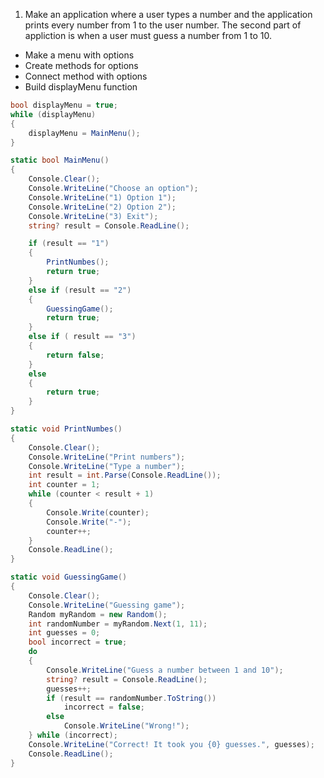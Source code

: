 1. Make an application where a user types a number and the application prints every number from 1 to the user number. The second part of appliction is when a user must guess a number from 1 to 10.
- Make a menu with options
- Create methods for options
- Connect method with options
- Build displayMenu function
```cs
bool displayMenu = true;
while (displayMenu)
{
    displayMenu = MainMenu();
}

static bool MainMenu()
{
    Console.Clear();
    Console.WriteLine("Choose an option");
    Console.WriteLine("1) Option 1");
    Console.WriteLine("2) Option 2");
    Console.WriteLine("3) Exit");
    string? result = Console.ReadLine();

    if (result == "1")
    {
        PrintNumbes();
        return true;
    }
    else if (result == "2") 
    {
        GuessingGame();
        return true;
    }
    else if ( result == "3") 
    {
        return false;
    }
    else
    {
        return true;
    }
}

static void PrintNumbes()
{
    Console.Clear();
    Console.WriteLine("Print numbers");
    Console.WriteLine("Type a number");
    int result = int.Parse(Console.ReadLine());
    int counter = 1;
    while (counter < result + 1) 
    { 
        Console.Write(counter);
        Console.Write("-");
        counter++;
    }
    Console.ReadLine();
}

static void GuessingGame()
{
    Console.Clear();
    Console.WriteLine("Guessing game");
    Random myRandom = new Random();
    int randomNumber = myRandom.Next(1, 11);
    int guesses = 0;
    bool incorrect = true;
    do
    {
        Console.WriteLine("Guess a number between 1 and 10");
        string? result = Console.ReadLine();
        guesses++;
        if (result == randomNumber.ToString())
            incorrect = false;
        else
            Console.WriteLine("Wrong!");
    } while (incorrect);
    Console.WriteLine("Correct! It took you {0} guesses.", guesses);
    Console.ReadLine();
}
```
